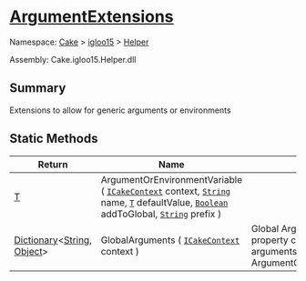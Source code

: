 # [ArgumentExtensions](./ArgumentExtensions.md)

Namespace: [Cake]() > [igloo15]() > [Helper](./README.md)

Assembly: Cake.igloo15.Helper.dll

## Summary
Extensions to allow for generic arguments or environments

## Static Methods

| Return | Name | Summary | 
| --- | --- | --- | 
| [T](./ArgumentExtensions.md) | ArgumentOrEnvironmentVariable ( [`ICakeContext`](./ArgumentExtensions.md) context, [`String`](https://docs.microsoft.com/en-us/dotnet/api/System.String) name, [`T`](./ArgumentExtensions.md) defaultValue, [`Boolean`](https://docs.microsoft.com/en-us/dotnet/api/System.Boolean) addToGlobal, [`String`](https://docs.microsoft.com/en-us/dotnet/api/System.String) prefix ) |  | 
| [Dictionary](https://docs.microsoft.com/en-us/dotnet/api/System.Collections.Generic.Dictionary-2)\<[String](https://docs.microsoft.com/en-us/dotnet/api/System.String), [Object](https://docs.microsoft.com/en-us/dotnet/api/System.Object)> | GlobalArguments ( [`ICakeContext`](./ArgumentExtensions.md) context ) | Global Arguments properties this property contains all the arguments defined using ArgumentOrEnvironmentVariable | 


